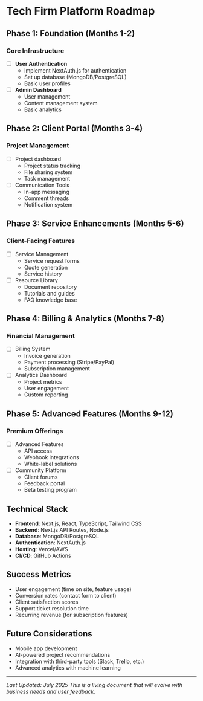 # Tech Firm Platform Roadmap

## Phase 1: Foundation (Months 1-2)
### Core Infrastructure
- [ ] **User Authentication**
  - Implement NextAuth.js for authentication
  - Set up database (MongoDB/PostgreSQL)
  - Basic user profiles
- [ ] **Admin Dashboard**
  - User management
  - Content management system
  - Basic analytics

## Phase 2: Client Portal (Months 3-4)
### Project Management
- [ ] Project dashboard
  - Project status tracking
  - File sharing system
  - Task management
- [ ] Communication Tools
  - In-app messaging
  - Comment threads
  - Notification system

## Phase 3: Service Enhancements (Months 5-6)
### Client-Facing Features
- [ ] Service Management
  - Service request forms
  - Quote generation
  - Service history
- [ ] Resource Library
  - Document repository
  - Tutorials and guides
  - FAQ knowledge base

## Phase 4: Billing & Analytics (Months 7-8)
### Financial Management
- [ ] Billing System
  - Invoice generation
  - Payment processing (Stripe/PayPal)
  - Subscription management
- [ ] Analytics Dashboard
  - Project metrics
  - User engagement
  - Custom reporting

## Phase 5: Advanced Features (Months 9-12)
### Premium Offerings
- [ ] Advanced Features
  - API access
  - Webhook integrations
  - White-label solutions
- [ ] Community Platform
  - Client forums
  - Feedback portal
  - Beta testing program

## Technical Stack
- **Frontend**: Next.js, React, TypeScript, Tailwind CSS
- **Backend**: Next.js API Routes, Node.js
- **Database**: MongoDB/PostgreSQL
- **Authentication**: NextAuth.js
- **Hosting**: Vercel/AWS
- **CI/CD**: GitHub Actions

## Success Metrics
- User engagement (time on site, feature usage)
- Conversion rates (contact form to client)
- Client satisfaction scores
- Support ticket resolution time
- Recurring revenue (for subscription features)

## Future Considerations
- Mobile app development
- AI-powered project recommendations
- Integration with third-party tools (Slack, Trello, etc.)
- Advanced analytics with machine learning

---
*Last Updated: July 2025*
*This is a living document that will evolve with business needs and user feedback.*
